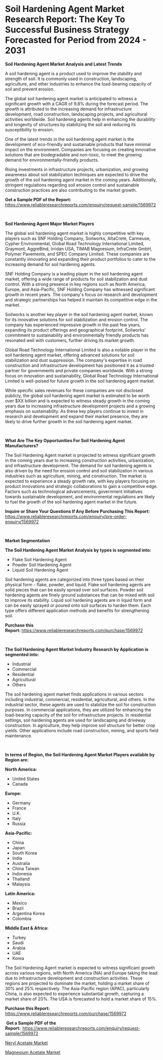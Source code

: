 <p><h1>Soil Hardening Agent Market Research Report: The Key To Successful Business Strategy Forecasted for Period from 2024 - 2031</h1></p><p><strong>Soil Hardening Agent Market Analysis and Latest Trends</strong></p>
<p><p>A soil hardening agent is a product used to improve the stability and strength of soil. It is commonly used in construction, landscaping, agriculture, and other industries to enhance the load-bearing capacity of soil and prevent erosion.</p><p>The global soil hardening agent market is anticipated to witness a significant growth with a CAGR of 9.8% during the forecast period. The growth is attributed to the increasing demand for infrastructure development, road construction, landscaping projects, and agricultural activities worldwide. Soil hardening agents help in enhancing the durability and longevity of structures by stabilizing the soil and reducing its susceptibility to erosion.</p><p>One of the latest trends in the soil hardening agent market is the development of eco-friendly and sustainable products that have minimal impact on the environment. Companies are focusing on creating innovative solutions that are biodegradable and non-toxic, to meet the growing demand for environmentally-friendly products.</p><p>Rising investments in infrastructure projects, urbanization, and growing awareness about soil stabilization techniques are expected to drive the growth of the soil hardening agent market in the coming years. Additionally, stringent regulations regarding soil erosion control and sustainable construction practices are also contributing to the market growth.</p></p>
<p><strong>Get a Sample PDF of the Report:&nbsp;</strong> <a href="https://www.reliableresearchreports.com/enquiry/request-sample/1569972">https://www.reliableresearchreports.com/enquiry/request-sample/1569972</a></p>
<p>&nbsp;</p>
<p><strong>Soil Hardening Agent Major Market Players</strong></p>
<p><p>The global soil hardening agent market is highly competitive with key players such as SNF Holding Company, Soilworks, AltaCrete, Carmeuse, Cypher Environmental, Global Road Technology International Limited, Graymont, AggreBind, Irridan USA, TIMAB Magnesium, InfraCrete GmbH, Polymer Pavements, and SPEC Company Limited. These companies are constantly innovating and expanding their product portfolios to cater to the increasing demand for soil hardening agents.</p><p>SNF Holding Company is a leading player in the soil hardening agent market, offering a wide range of products for soil stabilization and dust control. With a strong presence in key regions such as North America, Europe, and Asia-Pacific, SNF Holding Company has witnessed significant growth in recent years. The company's focus on research and development and strategic partnerships has helped it maintain its competitive edge in the market.</p><p>Soilworks is another key player in the soil hardening agent market, known for its innovative solutions for soil stabilization and erosion control. The company has experienced impressive growth in the past few years, expanding its product offerings and geographical footprint. Soilworks' commitment to sustainability and environmentally friendly products has resonated well with customers, further driving its market growth.</p><p>Global Road Technology International Limited is also a notable player in the soil hardening agent market, offering advanced solutions for soil stabilization and dust suppression. The company's expertise in road construction and infrastructure development has positioned it as a trusted partner for governments and private companies worldwide. With a strong focus on innovation and sustainability, Global Road Technology International Limited is well-poised for future growth in the soil hardening agent market.</p><p>While specific sales revenues for these companies are not disclosed publicly, the global soil hardening agent market is estimated to be worth over $XX billion and is expected to witness steady growth in the coming years due to increasing infrastructure development projects and a growing emphasis on sustainability. As these key players continue to invest in research and development and expand their market presence, they are likely to drive further growth in the soil hardening agent market.</p></p>
<p>&nbsp;</p>
<p><strong>What Are The Key Opportunities For Soil Hardening Agent Manufacturers?</strong></p>
<p><p>The Soil Hardening Agent market is projected to witness significant growth in the coming years due to increasing construction activities, urbanization, and infrastructure development. The demand for soil hardening agents is also driven by the need for erosion control and soil stabilization in various industries such as agriculture, mining, and construction. The market is expected to experience a steady growth rate, with key players focusing on product innovations and strategic collaborations to gain a competitive edge. Factors such as technological advancements, government initiatives towards sustainable development, and environmental regulations are likely to fuel the growth of the soil hardening agent market in the future.</p></p>
<p><strong>Inquire or Share Your Questions If Any Before Purchasing This Report:</strong> <a href="https://www.reliableresearchreports.com/enquiry/pre-order-enquiry/1569972">https://www.reliableresearchreports.com/enquiry/pre-order-enquiry/1569972</a></p>
<p>&nbsp;</p>
<p><strong>Market Segmentation</strong></p>
<p><strong>The Soil Hardening Agent Market Analysis by types is segmented into:</strong></p>
<p><ul><li>Flake Soil Hardening Agent</li><li>Powder Soil Hardening Agent</li><li>Liquid Soil Hardening Agent</li></ul></p>
<p><p>Soil hardening agents are categorized into three types based on their physical form - flake, powder, and liquid. Flake soil hardening agents are solid pieces that can be easily spread over soil surfaces. Powder soil hardening agents are finely ground substances that can be mixed with soil to improve its stability. Liquid soil hardening agents are in liquid form and can be easily sprayed or poured onto soil surfaces to harden them. Each type offers different application methods and benefits for strengthening soil.</p></p>
<p><strong>Purchase this Report:&nbsp;</strong><a href="https://www.reliableresearchreports.com/purchase/1569972">https://www.reliableresearchreports.com/purchase/1569972</a></p>
<p>&nbsp;</p>
<p><strong>The Soil Hardening Agent Market Industry Research by Application is segmented into:</strong></p>
<p><ul><li>Industrial</li><li>Commercial</li><li>Residential</li><li>Agricultural</li><li>Others</li></ul></p>
<p><p>The soil hardening agent market finds applications in various sectors including industrial, commercial, residential, agricultural, and others. In the industrial sector, these agents are used to stabilize the soil for construction purposes. In commercial applications, they are utilized for enhancing the load-bearing capacity of the soil for infrastructure projects. In residential settings, soil hardening agents are used for landscaping and driveway construction. In agriculture, they help improve soil structure for better crop yields. Other applications include road construction, mining, and sports field maintenance.</p></p>
<p>&nbsp;</p>
<p><strong>In terms of Region, the Soil Hardening Agent Market Players available by Region are:</strong></p>
<p>
    <p> <strong> North America: </strong>
        <ul>
            <li>United States</li>
            <li>Canada</li>
        </ul>
        </p> 
    <p> <strong> Europe: </strong>
        <ul>
            <li>Germany</li>
            <li>France</li>
            <li>U.K.</li>
            <li>Italy</li>
            <li>Russia</li>
        </ul>
        </p> 
    <p> <strong> Asia-Pacific: </strong>
        <ul>
            <li>China</li>
            <li>Japan</li>
            <li>South Korea</li>
            <li>India</li>
            <li>Australia</li>
            <li>China Taiwan</li>
            <li>Indonesia</li>
            <li>Thailand</li>
            <li>Malaysia</li>
        </ul>
        </p> 
    <p> <strong> Latin America: </strong>
        <ul>
            <li>Mexico</li>
            <li>Brazil</li>
            <li>Argentina Korea</li>
            <li>Colombia</li>
        </ul>
        </p> 
    <p> <strong> Middle East & Africa: </strong>
        <ul>
            <li>Turkey</li>
            <li>Saudi</li>
            <li>Arabia</li>
            <li>UAE</li>
            <li>Korea</li>
        </ul>
    </p>
    </p>
<p><p>The Soil Hardening Agent market is expected to witness significant growth across various regions, with North America (NA) and Europe taking the lead due to infrastructure development and construction activities. These regions are projected to dominate the market, holding a market share of 30% and 25% respectively. The Asia-Pacific region (APAC), particularly China, is also expected to experience substantial growth, capturing a market share of 20%. The USA is forecasted to hold a market share of 15%.</p></p>
<p><strong>Purchase this Report: </strong><a href="https://www.reliableresearchreports.com/purchase/1569972">https://www.reliableresearchreports.com/purchase/1569972</a></p>
<p>&nbsp;<strong>Get a Sample PDF of the Report:&nbsp;&nbsp;</strong><a href="https://www.reliableresearchreports.com/enquiry/request-sample/1569972">https://www.reliableresearchreports.com/enquiry/request-sample/1569972</a></p>
<p><strong></strong></p>
<p><p><a href="https://github.com/bentleemidoriestelle7o/Market-Research-Report-List-1/blob/main/neryl-acetate-market.md">Neryl Acetate Market</a></p><p><a href="https://github.com/biheemgalvinlouises6hokrh3h/Market-Research-Report-List-1/blob/main/magnesium-acetate-market.md">Magnesium Acetate Market</a></p></p>